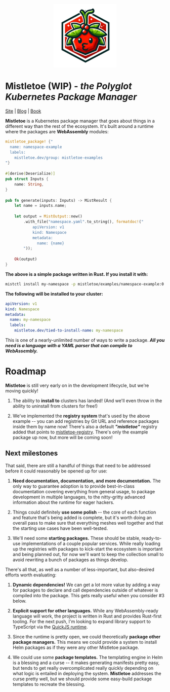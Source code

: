<p align="center">
  <img src="logo.png" alt="Mistletoe logo" width="200" height="200" />
</p>

# Mistletoe (WIP) - *the Polyglot Kubernetes Package Manager*

[Site](https://mistletoe.dev/) | [Blog](https://mistletoe.dev/blog/) | [Book](https://mistletoe.dev/book/)

**Mistletoe** is a Kubernetes package manager that goes about things in a different way than the rest of the ecosystem. It's built around a runtime where the packages are **WebAssembly** modules:

```rust
mistletoe_package! {"
  name: namespace-example
  labels:
    mistletoe.dev/group: mistletoe-examples
"}

#[derive(Deserialize)]
pub struct Inputs {
    name: String,
}

pub fn generate(inputs: Inputs) -> MistResult {
    let name = inputs.name;

    let output = MistOutput::new()
        .with_file("namespace.yaml".to_string(), formatdoc!("
            apiVersion: v1
            kind: Namespace
            metadata:
              name: {name}
        "));

    Ok(output)
}
```

**The above is a simple package written in Rust.  If you install it with:**

```sh
mistctl install my-namespace -p mistletoe/examples/namespace-example:0.1.2
```

**The following will be installed to your cluster:**

```yaml
apiVersion: v1
kind: Namespace
metadata:
  name: my-namespace
  labels:
    mistletoe.dev/tied-to-install-name: my-namespace
```

This is one of a nearly-unlimited number of ways to write a package.  ***All you need is a language with a YAML parser that can compile to WebAssembly.***

# Roadmap

**Mistletoe** is still very early on in the development lifecycle, but we're moving quickly!

1. The ability to **install to** clusters has landed!  (And we'll even throw in the ability to uninstall from clusters for free!)

2. We've implemented the **registry system** that's used by the above example -- you can add registries by Git URL and reference packages inside them by name now!  There's also a default ***"mistletoe"*** registry added that points to [mistletoe-registry](https://github.com/gsfraley/mistletoe-registry). There's only the example package up now, but more will be coming soon!

## Next milestones

That said, there are still a handful of things that need to be addressed before it could reasonably be opened up for use:

1. **Need documentation, documentation, and more documentation.**  The only way to guarantee adoption is to provide best-in-class documentation covering everything from general usage, to package development in multiple languages, to the nitty-gritty advanced information about the runtime for eager hackers.

2. Things could definitely **use some polish** -- the core of each function and feature that's being added is complete, but it's worth doing an overall pass to make sure that everything meshes well together and that the starting use cases have been well-tested.

3. We'll need some **starting packages.**  These should be stable, ready-to-use implementations of a couple popular services.  While really loading up the registries with packages to kick-start the ecosystem is important and being planned out, for now we'll want to keep the collection small to avoid rewriting a bunch of packages as things develop.

There's all that, as well as a number of less-important, but also-desired efforts worth evaluating:

1. **Dynamic dependencies!**  We can get a lot more value by adding a way for packages to declare and call dependencies outside of whatever is compiled into the package.  This gets really useful when you consider #3 below.

2. **Explicit support for other languages.**  While any WebAssembly-ready language will work, the project is written in Rust and provides Rust-first tooling.  For the next push, I'm looking to expand library support to TypeScript via the [QuickJS runtime](https://bellard.org/quickjs/).

3. Since the runtime is pretty open, we could theoretically **package other package managers.**  This means we could provide a system to install Helm packages as if they were any other Mistletoe package.

4. We could use some **package templates.**  The templating engine in Helm is a blessing and a curse -- it makes generating manifests pretty easy, but tends to get really overcomplicated really quickly depending on what logic is entailed in deploying the system.  **Mistletoe** addresses the curse pretty well, but we should provide some easy-build package templates to recreate the blessing.
